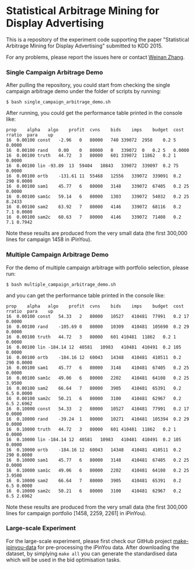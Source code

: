 Statistical Arbitrage Mining for Display Advertising
===========

This is a repository of the experiment code supporting the paper "Statistical Arbitrage Mining for Display Advertising" submitted to KDD 2015.

For any problems, please report the issues here or contact [Weinan Zhang](http://www0.cs.ucl.ac.uk/staff/w.zhang/).

### Single Campaign Arbitrage Demo
After pulling the repository, you could start from checking the single campaign arbitrage demo under the folder of scripts by running:
```
$ bash single_campaign_arbitrage_demo.sh 
```
After running, you could get the performance table printed in the console like:
```
prop	alpha	algo	profit	cvns	bids	imps	budget	cost	rratio	para	up
16	0.00100	const	-2.96	0	80000	740	339072	2958	0.2	5	0.0000
16	0.00100	rand	0.00	0	80000	0	339072	0	0.2	5	0.0000
16	0.00100	truth	44.72	3	80000	601	339072	11862	0.2	1	0.0000
16	0.00100	lin	-93.89	13	59404	10843	339072	339097	0.2	75	0.0000
16	0.00100	ortb	-131.61	11	55468	12556	339072	339091	0.2	290	0.0000
16	0.00100	sam1	45.77	6	80000	3148	339072	67405	0.2	25	0.0000
16	0.00100	sam1c	59.14	6	80000	1303	339072	54032	0.2	25	8.2433
16	0.00100	sam2	63.92	7	80000	4146	339072	68116	0.2	7.1	0.0000
16	0.00100	sam2c	60.63	7	80000	4146	339072	71408	0.2	7.1	0.7942
```
Note these results are produced from the very small data (the first 300,000 lines for campaign 1458 in iPinYou). 

### Multiple Campaign Arbitrage Demo
For the demo of multiple campaign arbitrage with portfolio selection, please run:
```
$ bash multiple_campaign_arbitrage_demo.sh 
```
and you can get the performance table printed in the console like:
```
prop	alpha	algo	profit	cvns	bids	imps	budget	cost	rratio	para	up
16	0.00100	const	54.33	2	80000	10527	410481	77991	0.2	17	0.0000
16	0.00100	rand	-105.69	0	80000	10309	410481	105690	0.2	29	0.0000
16	0.00100	truth	44.72	3	80000	601	410481	11862	0.2	1	0.0000
16	0.00100	lin	-184.14	12	40581	10983	410481	410491	0.2	105	0.0000
16	0.00100	ortb	-184.16	12	60043	14348	410481	410511	0.2	290	0.0000
16	0.00100	sam1	45.77	6	80000	3148	410481	67405	0.2	25	0.0000
16	0.00100	sam1c	49.06	6	80000	2202	410481	64108	0.2	25	3.9500
16	0.00100	sam2	66.64	7	80000	3905	410481	65391	0.2	6.5	0.0000
16	0.00100	sam2c	50.21	6	80000	3100	410481	62967	0.2	6.5	2.6962
16	0.10000	const	54.33	2	80000	10527	410481	77991	0.2	17	0.0000
16	0.10000	rand	-39.24	1	80000	10271	410481	105394	0.2	29	0.0000
16	0.10000	truth	44.72	3	80000	601	410481	11862	0.2	1	0.0000
16	0.10000	lin	-184.14	12	40581	10983	410481	410491	0.2	105	0.0000
16	0.10000	ortb	-184.16	12	60043	14348	410481	410511	0.2	290	0.0000
16	0.10000	sam1	45.77	6	80000	3148	410481	67405	0.2	25	0.0000
16	0.10000	sam1c	49.06	6	80000	2202	410481	64108	0.2	25	3.9500
16	0.10000	sam2	66.64	7	80000	3905	410481	65391	0.2	6.5	0.0000
16	0.10000	sam2c	50.21	6	80000	3100	410481	62967	0.2	6.5	2.6962
```
Note these results are produced from the very small data (the first 300,000 lines for campaign portfolio [1458, 2259, 2261] in iPinYou). 

### Large-scale Experiment
For the large-scale experiment, please first check our GitHub project [make-ipinyou-data](https://github.com/wnzhang/make-ipinyou-data) for pre-processing the iPinYou data. After downloading the dataset, by simplying `make all` you can generate the standardised data which will be used in the bid optimisation tasks.
